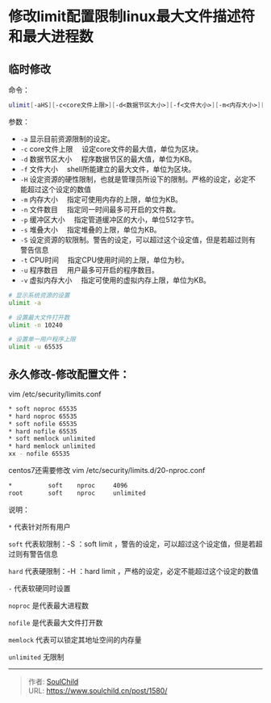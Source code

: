 # 修改limit配置限制linux最大文件描述符和最大进程数

<!--more-->
## 临时修改
命令：
```bash
ulimit[-aHS][-c<core文件上限>][-d<数据节区大小>][-f<文件大小>][-m<内存大小>][-n<文件数目>][-p<缓冲区大小>][-s<堆叠大小>][-t<CPU时间>][-u<程序数目>][-v<虚拟内存大小>]

```
参数：
- `-a` 显示目前资源限制的设定。</li>
- `-c` core文件上限 　设定core文件的最大值，单位为区块。
- `-d` 数据节区大小 　程序数据节区的最大值，单位为KB。
- `-f` 文件大小 　shell所能建立的最大文件，单位为区块。
- `-H` 设定资源的硬性限制，也就是管理员所设下的限制。严格的设定，必定不能超过这个设定的数值
- `-m` 内存大小 　指定可使用内存的上限，单位为KB。
- `-n` 文件数目 　指定同一时间最多可开启的文件数。
- `-p` 缓冲区大小 　指定管道缓冲区的大小，单位512字节。
- `-s` 堆叠大小 　指定堆叠的上限，单位为KB。
- `-S` 设定资源的软限制。警告的设定，可以超过这个设定值，但是若超过则有警告信息
- `-t` CPU时间 　指定CPU使用时间的上限，单位为秒。
- `-u` 程序数目 　用户最多可开启的程序数目。
- `-v` 虚拟内存大小 　指定可使用的虚拟内存上限，单位为KB。


```bash
# 显示系统资源的设置
ulimit -a

# 设置最大文件打开数
ulimit -n 10240

# 设置单一用户程序上限
ulimit -u 65535
```


## 永久修改-修改配置文件：
vim /etc/security/limits.conf
```bash
* soft noproc 65535
* hard noproc 65535
* soft nofile 65535
* hard nofile 65535
* soft memlock unlimited
* hard memlock unlimited
xx - nofile 65535
```

centos7还需要修改
vim /etc/security/limits.d/20-nproc.conf
```bash
*          soft    nproc     4096
root       soft    nproc     unlimited
```
说明：

`*` 代表针对所有用户

`soft` 代表软限制：-S ：soft limit ，警告的设定，可以超过这个设定值，但是若超过则有警告信息

`hard` 代表硬限制：-H ：hard limit ，严格的设定，必定不能超过这个设定的数值

`-` 代表软硬同时设置

`noproc` 是代表最大进程数

`nofile` 是代表最大文件打开数

`memlock` 代表可以锁定其地址空间的内存量

`unlimited` 无限制







---

> 作者: [SoulChild](https://www.soulchild.cn)  
> URL: https://www.soulchild.cn/post/1580/  

